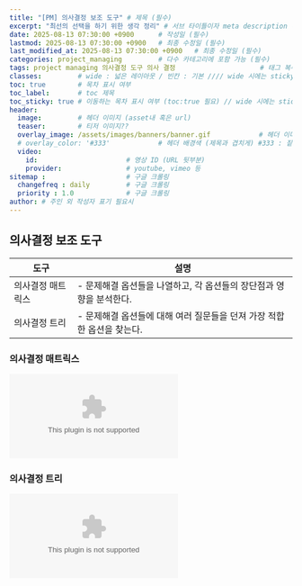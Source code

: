 ```yaml
---
title: "[PM] 의사결정 보조 도구" # 제목 (필수)
excerpt: "최선의 선택을 하기 위한 생각 정리" # 서브 타이틀이자 meta description (필수)
date: 2025-08-13 07:30:00 +0900      # 작성일 (필수)
lastmod: 2025-08-13 07:30:00 +0900   # 최종 수정일 (필수)
last_modified_at: 2025-08-13 07:30:00 +0900   # 최종 수정일 (필수)
categories: project_managing         # 다수 카테고리에 포함 가능 (필수)
tags: project managing 의사결정 도구 의사 결정                     # 태그 복수개 가능 (필수)
classes:         # wide : 넓은 레이아웃 / 빈칸 : 기본 //// wide 시에는 sticky toc 불가
toc: true        # 목차 표시 여부
toc_label:       # toc 제목
toc_sticky: true # 이동하는 목차 표시 여부 (toc:true 필요) // wide 시에는 sticky toc 불가
header: 
  image:         # 헤더 이미지 (asset내 혹은 url)
  teaser:        # 티저 이미지??
  overlay_image: /assets/images/banners/banner.gif            # 헤더 이미지 (제목과 겹치게)
  # overlay_color: '#333'            # 헤더 배경색 (제목과 겹치게) #333 : 짙은 회색 (필수)
  video:
    id:                      # 영상 ID (URL 뒷부분)
    provider:                # youtube, vimeo 등
sitemap :                    # 구글 크롤링
  changefreq : daily         # 구글 크롤링
  priority : 1.0             # 구글 크롤링
author: # 주인 외 작성자 표기 필요시
---
```

<!--postNo: 20250813_001-->

## 의사결정 보조 도구  

|도구|설명|
|---|---|
|의사결정 매트릭스|- 문제해결 옵션들을 나열하고, 각 옵션들의 장단점과 영향을 분석한다.|
|의사결정 트리|- 문제해결 옵션들에 대해 여러 질문들을 던져 가장 적합한 옵션을 찾는다.|

### 의사결정 매트릭스  

![decision_assistance - 의사결정 매트릭스 시트](/assets/xlsx/decision_assistance.xlsx)  

### 의사결정 트리  

![decision_assistance - 의사결정 트리 시트](/assets/xlsx/decision_assistance.xlsx)  

